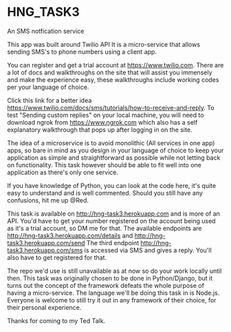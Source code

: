 # HNG_TASK3
An SMS notfication service

This app was built around Twilio API
It is a micro-service that allows sending SMS's to phone numbers using a client app.

You can register and get a trial account at https://www.twilio.com. There are a lot of docs and walkthroughs on the site that will assist you immensely and make the experience easy, these walkthroughs include working codes per your language of choice.

Click this link for a better idea https://www.twilio.com/docs/sms/tutorials/how-to-receive-and-reply.
To test "Sending custom replies" on your local machine, you will need to download ngrok from https://www.ngrok.com which also has a self explanatory walkthrough that pops up after logging in on the site.

The idea of a microservice is to avoid monolithic (All services in one app) apps, so bare in mind as you design in your language of choice to keep your application as simple and straightforward as possible while not letting back on functionality.
This task however should be able to fit well into one application as there's only one service.

If you have knowledge of Python, you can look at the code here, it's quite easy to understand and is well commented.
Should you still have any confusions, hit me up @Red.

This task is available on http://hng-task3.herokuapp.com and is more of an API.
You'd have to get your number registered on the account being used as it's a trial account, so DM me for that.
The available endpoints are http://hng-task3.herokuapp.com/details and http://hng-task3.herokuapp.com/send
The third endpoint http://hng-task3.herokuapp.com/sms is accessed via SMS and gives a reply.
You'll also have to get registered for that. 

The repo we'd use is still unavailable as at now so do your work locally until then.
This task was originally chosen to be done in Python/Django, but it turns out the concept of the framework defeats the whole purpose of having a micro-service.
The language we'll be doing this task in is Node.js.
Everyone is welcome to still try it out in any framework of their choice, for their personal experience.

Thanks for coming to my Ted Talk.
